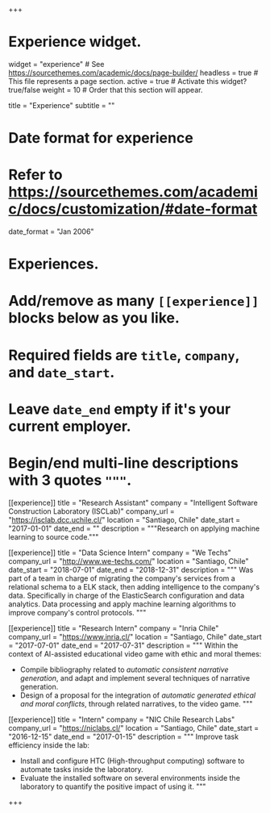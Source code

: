 +++
# Experience widget.
widget = "experience"  # See https://sourcethemes.com/academic/docs/page-builder/
headless = true  # This file represents a page section.
active = true  # Activate this widget? true/false
weight = 10  # Order that this section will appear.

title = "Experience"
subtitle = ""

# Date format for experience
#   Refer to https://sourcethemes.com/academic/docs/customization/#date-format
date_format = "Jan 2006"

# Experiences.
#   Add/remove as many `[[experience]]` blocks below as you like.
#   Required fields are `title`, `company`, and `date_start`.
#   Leave `date_end` empty if it's your current employer.
#   Begin/end multi-line descriptions with 3 quotes `"""`.
[[experience]]
  title = "Research Assistant"
  company = "Intelligent Software Construction Laboratory (ISCLab)"
  company_url = "https://isclab.dcc.uchile.cl/"
  location = "Santiago, Chile"
  date_start = "2017-01-01"
  date_end = ""
  description = """Research on applying machine learning to source code."""

[[experience]]
  title = "Data Science Intern"
  company = "We Techs"
  company_url = "http://www.we-techs.com/"
  location = "Santiago, Chile"
  date_start = "2018-07-01"
  date_end = "2018-12-31"
  description = """
  Was part of a team in charge of migrating the company's services from a relational schema to a ELK stack, then adding intelligence to the company's data. Specifically in charge of the ElasticSearch configuration and data analytics. Data processing and apply machine learning algorithms to improve company's control protocols.
  """

[[experience]]
  title = "Research Intern"
  company = "Inria Chile"
  company_url = "https://www.inria.cl/"
  location = "Santiago, Chile"
  date_start = "2017-07-01"
  date_end = "2017-07-31"
  description = """
  Within the context of AI-assisted educational video game with ethic and moral themes:

  + Compile bibliography related to _automatic consistent narrative generation_, and adapt and implement several techniques of narrative generation.
  + Design of a proposal for the integration of _automatic generated ethical and moral conflicts_, through related narratives, to the video game.
  """

[[experience]]
  title = "Intern"
  company = "NIC Chile Research Labs"
  company_url = "https://niclabs.cl/"
  location = "Santiago, Chile"
  date_start = "2016-12-15"
  date_end = "2017-01-15"
  description = """
  Improve task efficiency inside the lab:

  + Install and configure HTC (High-throughput computing) software to automate tasks inside the laboratory.
  + Evaluate the installed software on several environments inside the laboratory to quantify the positive impact of using it.
  """

+++
